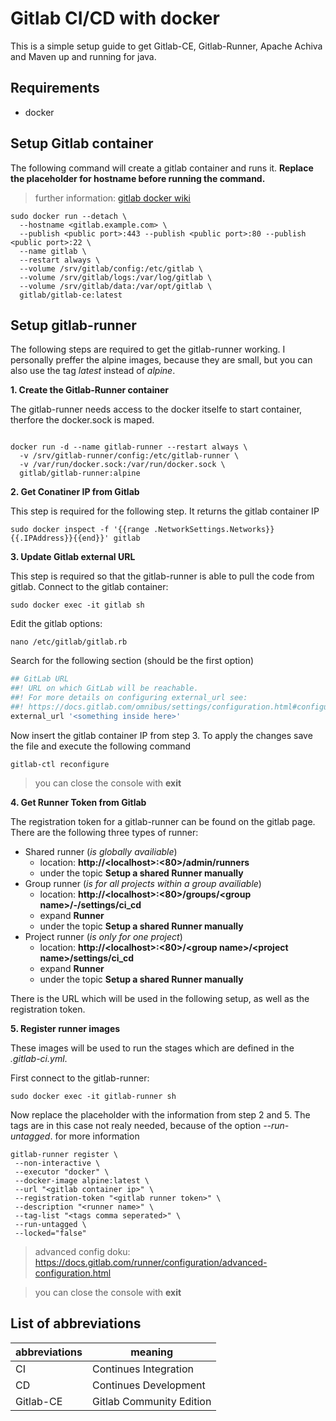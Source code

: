 # Gitlab CI/CD with docker

This is a simple setup guide to get Gitlab-CE, Gitlab-Runner, Apache Achiva and Maven up and running for java. 

## Requirements

- docker

## Setup Gitlab container 

The following command will create a gitlab container and runs it. **Replace the placeholder for hostname before running the command.**

> further information: [gitlab docker wiki](https://docs.gitlab.com/omnibus/docker/#run-the-image)

````shell
sudo docker run --detach \
  --hostname <gitlab.example.com> \
  --publish <public port>:443 --publish <public port>:80 --publish <public port>:22 \
  --name gitlab \
  --restart always \
  --volume /srv/gitlab/config:/etc/gitlab \
  --volume /srv/gitlab/logs:/var/log/gitlab \
  --volume /srv/gitlab/data:/var/opt/gitlab \
  gitlab/gitlab-ce:latest
````

## Setup gitlab-runner

The following steps are required to get the gitlab-runner working. I personally preffer the alpine images, because they are small, but you can also use the tag *latest* instead of *alpine*.

**1. Create the Gitlab-Runner container**

The gitlab-runner needs access to the docker itselfe to start container, therfore the docker.sock is maped.

````shell

docker run -d --name gitlab-runner --restart always \
  -v /srv/gitlab-runner/config:/etc/gitlab-runner \
  -v /var/run/docker.sock:/var/run/docker.sock \
  gitlab/gitlab-runner:alpine

````

**2. Get Conatiner IP from Gitlab**

This step is required for the following step. It returns the gitlab container IP

````shell
sudo docker inspect -f '{{range .NetworkSettings.Networks}}{{.IPAddress}}{{end}}' gitlab
````

**3. Update Gitlab external URL**

This step is required so that the gitlab-runner is able to pull the code from gitlab. Connect to the gitlab container: 

````shell
sudo docker exec -it gitlab sh
````

Edit the gitlab options:

````shell
nano /etc/gitlab/gitlab.rb
````

Search for the following section (should be the first option)

````rb
## GitLab URL
##! URL on which GitLab will be reachable.
##! For more details on configuring external_url see:
##! https://docs.gitlab.com/omnibus/settings/configuration.html#configuring-the-external-url-for-gitlab
external_url '<something inside here>'
````

Now insert the gitlab container IP from step 3. To apply the changes save the file and execute the following command

````shell
gitlab-ctl reconfigure
````

> you can close the console with **exit**

**4. Get Runner Token from Gitlab**

The registration token for a gitlab-runner can be found on the gitlab page. There are the following three types of runner:

- Shared runner (*is globally availiable*)
    - location: **http://\<localhost>:<80>/admin/runners** 
    - under the topic **Setup a shared Runner manually**
- Group runner (*is for all projects within a group availiable*)
    - location: **http://\<localhost>:<80>/groups/\<group name>/-/settings/ci_cd**
    - expand **Runner**
    - under the topic **Setup a shared Runner manually**
- Project runner (*is only for one project*)
    - location: **http://\<localhost>:<80>/\<group name>/\<project name>/settings/ci_cd**
    - expand **Runner**
    - under the topic **Setup a shared Runner manually**

There is the URL which will be used in the following setup, as well as the registration token.

**5. Register runner images**

These images will be used to run the stages which are defined in the *.gitlab-ci.yml*.

First connect to the gitlab-runner:

````shell
sudo docker exec -it gitlab-runner sh
````

Now replace the placeholder with the information from step 2 and 5. The tags are in this case not realy needed, because of the option *--run-untagged*. for more information 

````shell
gitlab-runner register \
 --non-interactive \
 --executor "docker" \
 --docker-image alpine:latest \
 --url "<gitlab container ip>" \
 --registration-token "<gitlab runner token>" \
 --description "<runner name>" \
 --tag-list "<tags comma seperated>" \
 --run-untagged \
 --locked="false"

````

> advanced config doku: https://docs.gitlab.com/runner/configuration/advanced-configuration.html

> you can close the console with **exit**




## List of abbreviations

abbreviations|meaning
---|---
CI|Continues Integration
CD|Continues Development
Gitlab-CE| Gitlab Community Edition